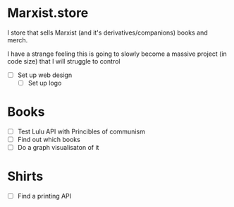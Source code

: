 # Marxist.store

I store that sells Marxist (and it's derivatives/companions) books and merch.

I have a strange feeling this is going to slowly become a massive project (in code size) that I will struggle to control

- [ ] Set up web design
    - [ ] Set up logo

# Books 
- [ ] Test Lulu API with Princibles of communism
- [ ] Find out which books
- [ ] Do a graph visualisaton of it

# Shirts 
- [ ] Find a printing API

